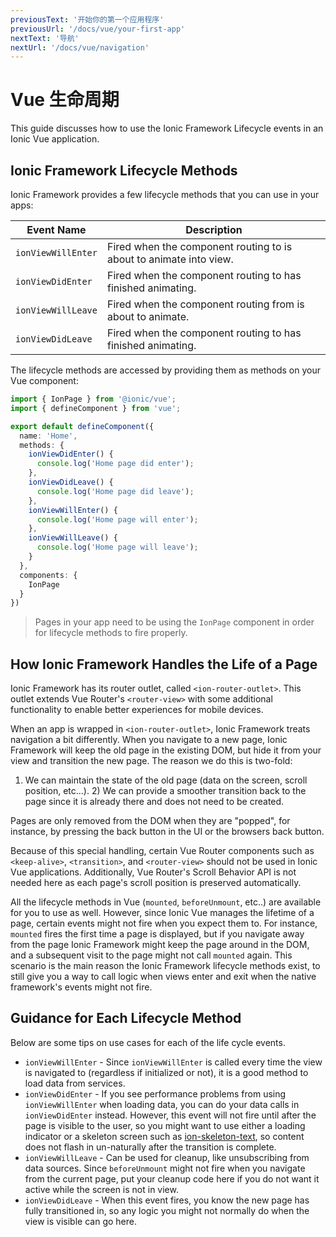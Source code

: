 ```yaml
---
previousText: '开始你的第一个应用程序'
previousUrl: '/docs/vue/your-first-app'
nextText: '导航'
nextUrl: '/docs/vue/navigation'
---
```


# Vue 生命周期

This guide discusses how to use the Ionic Framework Lifecycle events in an Ionic Vue application.

## Ionic Framework Lifecycle Methods

Ionic Framework provides a few lifecycle methods that you can use in your apps:

| Event Name         | Description                                                        |
| ------------------ | ------------------------------------------------------------------ |
| `ionViewWillEnter` | Fired when the component routing to is about to animate into view. |
| `ionViewDidEnter`  | Fired when the component routing to has finished animating.        |
| `ionViewWillLeave` | Fired when the component routing from is about to animate.         |
| `ionViewDidLeave`  | Fired when the component routing to has finished animating.        |


The lifecycle methods are accessed by providing them as methods on your Vue component:

```typescript
import { IonPage } from '@ionic/vue';
import { defineComponent } from 'vue';

export default defineComponent({
  name: 'Home',
  methods: {
    ionViewDidEnter() {
      console.log('Home page did enter');
    },
    ionViewDidLeave() {
      console.log('Home page did leave');
    },
    ionViewWillEnter() {
      console.log('Home page will enter');
    },
    ionViewWillLeave() {
      console.log('Home page will leave');
    }
  },
  components: {
    IonPage
  }
})
```

> Pages in your app need to be using the `IonPage` component in order for lifecycle methods to fire properly.

## How Ionic Framework Handles the Life of a Page

Ionic Framework has its router outlet, called `<ion-router-outlet>`. This outlet extends Vue Router's `<router-view>` with some additional functionality to enable better experiences for mobile devices.

When an app is wrapped in `<ion-router-outlet>`, Ionic Framework treats navigation a bit differently. When you navigate to a new page, Ionic Framework will keep the old page in the existing DOM, but hide it from your view and transition the new page. The reason we do this is two-fold:

1) We can maintain the state of the old page (data on the screen, scroll position, etc...). 2) We can provide a smoother transition back to the page since it is already there and does not need to be created.

Pages are only removed from the DOM when they are "popped", for instance, by pressing the back button in the UI or the browsers back button.

Because of this special handling, certain Vue Router components such as `<keep-alive>`, `<transition>`, and `<router-view>` should not be used in Ionic Vue applications. Additionally, Vue Router's Scroll Behavior API is not needed here as each page's scroll position is preserved automatically.

All the lifecycle methods in Vue (`mounted`, `beforeUnmount`, etc..) are available for you to use as well. However, since Ionic Vue manages the lifetime of a page, certain events might not fire when you expect them to. For instance, `mounted` fires the first time a page is displayed, but if you navigate away from the page Ionic Framework might keep the page around in the DOM, and a subsequent visit to the page might not call `mounted` again. This scenario is the main reason the Ionic Framework lifecycle methods exist, to still give you a way to call logic when views enter and exit when the native framework's events might not fire.

## Guidance for Each Lifecycle Method

Below are some tips on use cases for each of the life cycle events.

- `ionViewWillEnter` - Since `ionViewWillEnter` is called every time the view is navigated to (regardless if initialized or not), it is a good method to load data from services.
- `ionViewDidEnter` - If you see performance problems from using `ionViewWillEnter` when loading data, you can do your data calls in `ionViewDidEnter` instead. However, this event will not fire until after the page is visible to the user, so you might want to use either a loading indicator or a skeleton screen such as [ion-skeleton-text](../api/skeleton-text), so content does not flash in un-naturally after the transition is complete.
- `ionViewWillLeave` - Can be used for cleanup, like unsubscribing from data sources. Since `beforeUnmount` might not fire when you navigate from the current page, put your cleanup code here if you do not want it active while the screen is not in view.
- `ionViewDidLeave` - When this event fires, you know the new page has fully transitioned in, so any logic you might not normally do when the view is visible can go here.